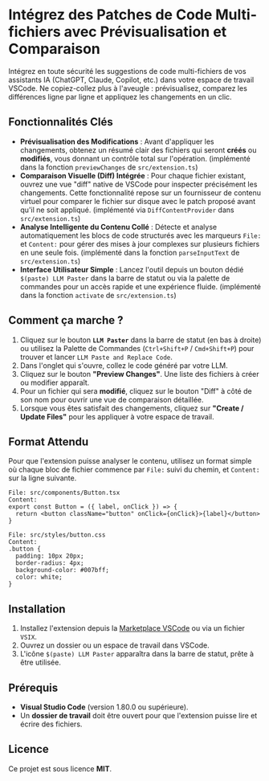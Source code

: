 # Intégrez des Patches de Code Multi-fichiers avec Prévisualisation et Comparaison

Intégrez en toute sécurité les suggestions de code multi-fichiers de vos assistants IA (ChatGPT, Claude, Copilot, etc.) dans votre espace de travail VSCode. Ne copiez-collez plus à l'aveugle : prévisualisez, comparez les différences ligne par ligne et appliquez les changements en un clic.

## Fonctionnalités Clés

  * **Prévisualisation des Modifications** : Avant d'appliquer les changements, obtenez un résumé clair des fichiers qui seront **créés** ou **modifiés**, vous donnant un contrôle total sur l'opération. (implémenté dans la fonction `previewChanges` de `src/extension.ts`)
  * **Comparaison Visuelle (Diff) Intégrée** : Pour chaque fichier existant, ouvrez une vue "diff" native de VSCode pour inspecter précisément les changements. Cette fonctionnalité repose sur un fournisseur de contenu virtuel pour comparer le fichier sur disque avec le patch proposé avant qu'il ne soit appliqué. (implémenté via `DiffContentProvider` dans `src/extension.ts`)
  * **Analyse Intelligente du Contenu Collé** : Détecte et analyse automatiquement les blocs de code structurés avec les marqueurs `File:` et `Content:` pour gérer des mises à jour complexes sur plusieurs fichiers en une seule fois. (implémenté dans la fonction `parseInputText` de `src/extension.ts`)
  * **Interface Utilisateur Simple** : Lancez l'outil depuis un bouton dédié `$(paste) LLM Paster` dans la barre de statut ou via la palette de commandes pour un accès rapide et une expérience fluide. (implémenté dans la fonction `activate` de `src/extension.ts`)

## Comment ça marche ?

1.  Cliquez sur le bouton **`LLM Paster`** dans la barre de statut (en bas à droite) ou utilisez la Palette de Commandes (`Ctrl+Shift+P` / `Cmd+Shift+P`) pour trouver et lancer `LLM Paste and Replace Code`.
2.  Dans l'onglet qui s'ouvre, collez le code généré par votre LLM.
3.  Cliquez sur le bouton **"Preview Changes"**. Une liste des fichiers à créer ou modifier apparaît.
4.  Pour un fichier qui sera **modifié**, cliquez sur le bouton "Diff" à côté de son nom pour ouvrir une vue de comparaison détaillée.
5.  Lorsque vous êtes satisfait des changements, cliquez sur **"Create / Update Files"** pour les appliquer à votre espace de travail.

## Format Attendu

Pour que l'extension puisse analyser le contenu, utilisez un format simple où chaque bloc de fichier commence par `File:` suivi du chemin, et `Content:` sur la ligne suivante.

```
File: src/components/Button.tsx
Content:
export const Button = ({ label, onClick }) => {
  return <button className="button" onClick={onClick}>{label}</button>
}

File: src/styles/button.css
Content:
.button {
  padding: 10px 20px;
  border-radius: 4px;
  background-color: #007bff;
  color: white;
}
```

## Installation

1.  Installez l'extension depuis la [Marketplace VSCode](https://marketplace.visualstudio.com) ou via un fichier `VSIX`.
2.  Ouvrez un dossier ou un espace de travail dans VSCode.
3.  L'icône `$(paste) LLM Paster` apparaîtra dans la barre de statut, prête à être utilisée.

## Prérequis

  * **Visual Studio Code** (version 1.80.0 ou supérieure).
  * Un **dossier de travail** doit être ouvert pour que l'extension puisse lire et écrire des fichiers.

## Licence

Ce projet est sous licence **MIT**.
